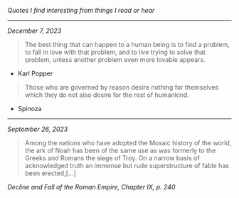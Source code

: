 _Quotes I find interesting from things I read or hear_

---

_December 7, 2023_

> The best thing that can happen to a human being is to find a problem, to fall in love with that problem, and to live trying to solve that problem, unless another problem even more lovable appears.

- Karl Popper

> Those who are governed by reason desire nothing for themselves which they do not also desire for the rest of humankind.

- Spinoza

---

_September 26, 2023_

> Among the nations who have adopted the Mosaic history of the world, the ark of Noah has been of the same use as was formerly to the Greeks and Romans the siege of Troy. On a narrow basis of acknowledged truth an immense but rude superstructure of fable has been erected,[...]

_Decline and Fall of the Roman Empire, Chapter IX, p. 240_
